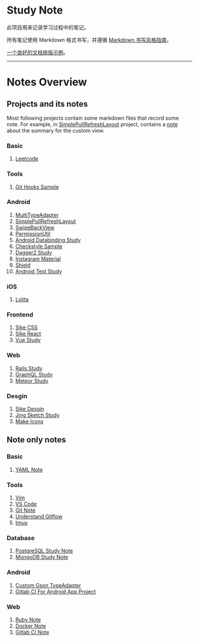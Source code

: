 # Study Note

此项目用来记录学习过程中的笔记。

所有笔记使用 Markdown 格式书写，并遵循 [Markdown 书写风格指南](http://einverne.github.io/markdown-style-guide/zh.html)。

[一个良好的文档排版示例](https://developer.android.com/topic/libraries/data-binding/index.html)。

----

# Notes Overview

## Projects and its notes

Most following projects contain some markdown files that record some note. 
For example, in [SimplePullRefreshLayout](https://github.com/baurine/simple-pull-refresh-layout) project, 
contains a [note](https://github.com/baurine/simple-pull-refresh-layout/blob/master/note/simple-pullrefreshlayout-note.md) about the summary for the custom view.

### Basic

1. [Leetcode](https://github.com/baurine/leetcode)

### Tools

1. [Git Hooks Sample](https://github.com/baurine/git-hooks-sample)

### Android

1. [MultiTypeAdapter](https://github.com/baurine/multi-type-adapter)
1. [SimplePullRefreshLayout](https://github.com/baurine/simple-pull-refresh-layout)
1. [SwipeBackView](https://github.com/baurine/swipebackview)
1. [PermissionUtil](https://github.com/baurine/permission-util)
1. [Android Databinding Study](https://github.com/baurine/android-data-binding-study)
1. [Checkstyle Sample](https://github.com/baurine/checkstyle-sample)
1. [Dagger2 Study](https://github.com/baurine/dagger2-study)
1. [Instagram Material](https://github.com/baurine/instagram-material)
1. [Shield](https://github.com/baurine/shield)
1. [Android Test Study](https://github.com/baurine/android-test-study)

### iOS

1. [Lolita](https://github.com/baurine/lolita)

### Frontend

1. [Sike CSS](https://github.com/baurine/sike-css)
1. [Sike React](https://github.com/baurine/sike-react)
1. [Vue Study](https://github.com/baurine/vue-study)

### Web

1. [Rails Study](https://github.com/baurine/rails-study)
1. [GraphQL Study](https://github.com/baurine/graphql-study)
1. [Meteor Study](https://github.com/baurine/meteor-study)

### Desgin

1. [Sike Desgin](https://github.com/baurine/sike-design)
1. [Jing Sketch Study](https://github.com/baurine/jing-sketch-xcode)
1. [Make Icons](https://github.com/baurine/makeicons)

## Note only notes

### Basic

1. [YAML Note](./basic/yaml-note.md)

### Tools

1. [Vim](./tools/vim.md)
1. [VS Code](./tools/vscode.md)
1. [Git Note](./tools/git-note.md)
1. [Understand Gitflow](./tools/understand-git-flow.md)
1. [tmux](./tools/tmux.md)

### Database

1. [PostgreSQL Study Note](./database/postgresql-study-note.md)
1. [MongoDB Study Note](./database/mongodb-study-note.md)

### Android

1. [Custom Gson TypeAdapter](./android/gson-adapter.md)
1. [Gitlab CI For Android App Project](./android/gitlab-ci-for-android-app-project.md)

### Web

1. [Ruby Note](./web/ruby-note.md)
1. [Docker Note](./web/docker-note.md)
1. [Gitlab CI Note](./web/gitlab-ci-note.md)
